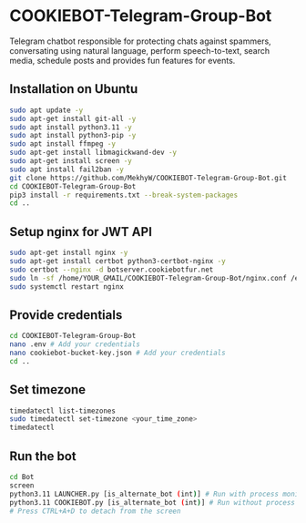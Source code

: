 # COOKIEBOT-Telegram-Group-Bot

Telegram chatbot responsible for protecting chats against spammers, conversating using natural language, perform speech-to-text, search media, schedule posts and provides fun features for events.

## Installation on Ubuntu

```bash
sudo apt update -y
sudo apt-get install git-all -y
sudo apt install python3.11 -y
sudo apt install python3-pip -y
sudo apt install ffmpeg -y
sudo apt-get install libmagickwand-dev -y
sudo apt-get install screen -y
sudo apt install fail2ban -y
git clone https://github.com/MekhyW/COOKIEBOT-Telegram-Group-Bot.git
cd COOKIEBOT-Telegram-Group-Bot
pip3 install -r requirements.txt --break-system-packages
cd ..
```

## Setup nginx for JWT API

```bash
sudo apt-get install nginx -y
sudo apt-get install certbot python3-certbot-nginx -y
sudo certbot --nginx -d botserver.cookiebotfur.net
sudo ln -sf /home/YOUR_GMAIL/COOKIEBOT-Telegram-Group-Bot/nginx.conf /etc/nginx/nginx.conf
sudo systemctl restart nginx
```

## Provide credentials

```bash
cd COOKIEBOT-Telegram-Group-Bot
nano .env # Add your credentials
nano cookiebot-bucket-key.json # Add your credentials
cd ..
```

## Set timezone

```bash
timedatectl list-timezones
sudo timedatectl set-timezone <your_time_zone>
timedatectl
```

## Run the bot

```bash
cd Bot
screen
python3.11 LAUNCHER.py [is_alternate_bot (int)] # Run with process monitoring
python3.11 COOKIEBOT.py [is_alternate_bot (int)] # Run without process monitoring
# Press CTRL+A+D to detach from the screen
```
